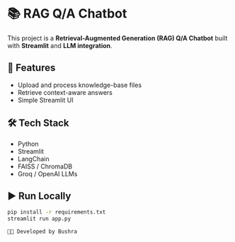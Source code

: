 # 📚 RAG Q/A Chatbot

This project is a **Retrieval-Augmented Generation (RAG) Q/A Chatbot** built with **Streamlit** and **LLM integration**.

## 🚀 Features
- Upload and process knowledge-base files
- Retrieve context-aware answers
- Simple Streamlit UI

## 🛠️ Tech Stack
- Python
- Streamlit
- LangChain
- FAISS / ChromaDB
- Groq / OpenAI LLMs

## ▶️ Run Locally
```bash
pip install -r requirements.txt
streamlit run app.py

👩‍💻 Developed by Bushra
